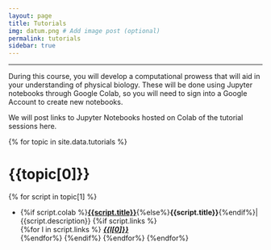 ```yaml
---
layout: page
title: Tutorials
img: datum.png # Add image post (optional)
permalink: tutorials
sidebar: true
---
```


---
During this course, you will develop a computational prowess that will aid in your understanding of physical biology. These will be done using Jupyter notebooks through Google Colab, so you will need to sign into a Google Account to create new notebooks.

We will post links to Jupyter Notebooks hosted on Colab of the tutorial sessions here.

{% for topic in site.data.tutorials %}
# {{topic[0]}}
{% for script in topic[1] %}
* {%if script.colab %}<a href="{{script.colab}}" target="_blank">**{{script.title}}**</a>{%else%}**{{script.title}}**{%endif%}\|
  {{script.description}}   {%if script.links %} <br/>  {%for l in script.links
  %} <i> <a href="{{l[1]}}" target="_blank">**{{l[0]}}**</a> </i> <br/>{%endfor%}   {%endif%}
{%endfor%}
{%endfor%}